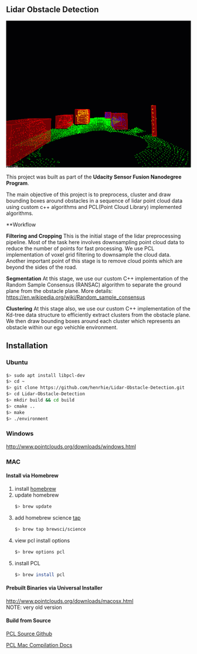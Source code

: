 ## Lidar Obstacle Detection

<img src="media/ObstacleDetectionFPS.gif" width="700" height="400" />

This project was built as part of the **Udacity Sensor Fusion Nanodegree Program**.

The main objective of this project is to preprocess, cluster and draw bounding boxes around obstacles in a sequence of lidar point cloud data using custom c++ algorithms and PCL(Point Cloud Library) implemented algorithms.

**Workflow

**Filtering and Cropping**
This is the initial stage of the lidar preprocessing pipeline. Most of the task here involves downsampling point cloud data to reduce the number of points for fast processing. We use PCL implementation of voxel grid filtering to downsample the cloud data. Another important point of this stage is to remove cloud points which are beyond the sides of the road.

**Segmentation**
At this stage, we use our custom C++ implementation of the Random Sample Consensus (RANSAC) algorithm to separate the ground plane from the obstacle plane. More details: https://en.wikipedia.org/wiki/Random_sample_consensus

**Clustering**
At this stage also, we use our custom C++ implementation of the Kd-tree data structure to efficiently extract clusters from the obstacle plane. We then draw bounding boxes around each cluster which represents an obstacle within our ego vehichle environment.



## Installation

### Ubuntu 

```bash
$> sudo apt install libpcl-dev
$> cd ~
$> git clone https://github.com/henrhie/Lidar-Obstacle-Detection.git
$> cd Lidar-Obstacle-Detection
$> mkdir build && cd build
$> cmake ..
$> make
$> ./environment
```

### Windows 

http://www.pointclouds.org/downloads/windows.html

### MAC

#### Install via Homebrew
1. install [homebrew](https://brew.sh/)
2. update homebrew 
	```bash
	$> brew update
	```
3. add  homebrew science [tap](https://docs.brew.sh/Taps) 
	```bash
	$> brew tap brewsci/science
	```
4. view pcl install options
	```bash
	$> brew options pcl
	```
5. install PCL 
	```bash
	$> brew install pcl
	```

#### Prebuilt Binaries via Universal Installer
http://www.pointclouds.org/downloads/macosx.html  
NOTE: very old version 

#### Build from Source

[PCL Source Github](https://github.com/PointCloudLibrary/pcl)

[PCL Mac Compilation Docs](http://www.pointclouds.org/documentation/tutorials/compiling_pcl_macosx.php)
